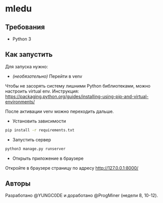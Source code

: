 # mledu

## Требования

- Python 3

## Как запустить

Для запуска нужно:

- _(необязательно)_ Перейти в venv

Чтобы не засорять систему лишними Python библиотеками, можно настроить virtual env.
Инструкция: https://packaging.python.org/guides/installing-using-pip-and-virtual-environments/

После активации venv можно переходить дальше.

- Установить зависимости

```bash
pip install -r requirements.txt
```

- Запустить сервер

```bash
python3 manage.py runserver
```

- Открыть приложение в браузере

Откройте в браузере страницу по адресу http://127.0.0.1:8000/


## Авторы

Разработано @YUNGC0DE и доработано @ProgMiner (недели 8, 10-12).
